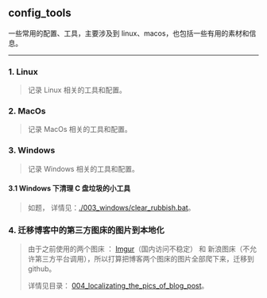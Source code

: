 ## config_tools
一些常用的配置、工具，主要涉及到 linux、macos，也包括一些有用的素材和信息。

---

### 1. Linux
> 记录 Linux 相关的工具和配置。


### 2. MacOs
> 记录 MacOs 相关的工具和配置。

### 3. Windows
> 记录 Windows 相关的工具和配置。

#### 3.1 Windows 下清理 C 盘垃圾的小工具
> 如题， 详情见：[./003_windows/clear_rubbish.bat](/003_windows/clear_rubbish.bat)。

### 4. 迁移博客中的第三方图床的图片到本地化
> 由于之前使用的两个图床 ： [Imgur](https://i.imgur.com)（国内访问不稳定） 和 新浪图床（不允许第三方平台调用），所以打算把博客两个图床的图片全部爬下来，迁移到 github。
>
> 详情见目录： [004_localizating_the_pics_of_blog_post](/004_localizating_the_pics_of_blog_post)。
